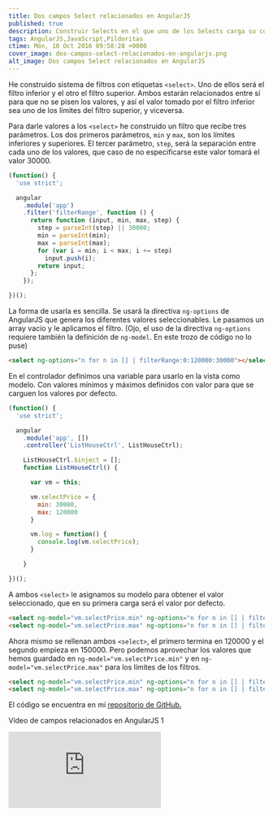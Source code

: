 ```yaml
---
title: Dos campos Select relacionados en AngularJS
published: true
description: Construir Selects en el que uno de los Selects carga su contenido en función del option seleccionado en el Select anterior
tags: AngularJS,JavaScript,Pildoritas
ctime: Mon, 10 Oct 2016 09:58:28 +0000
cover_image: dos-campos-select-relacionados-en-angularjs.png
alt_image: Dos campos Select relacionados en AngularJS
---
```


He construido sistema de filtros con etiquetas <code>&lt;select&gt;</code>. Uno de ellos será el filtro inferior y el otro el filtro superior. Ambos estarán relacionados entre sí para que no se pisen los valores, y así el valor tomado por el filtro inferior sea uno de los límites del filtro superior, y viceversa.

Para darle valores a los <code>&lt;select&gt;</code> he construido un filtro que recibe tres parámetros. Los dos primeros parámetros, <code>min</code> y <code>max</code>, son los límites inferiores y superiores. El tercer parámetro, <code>step</code>, será la separación entre cada uno de los valores, que caso de no especificarse este valor tomará el valor 30000.

```javascript
(function() {
  'use strict';

  angular
    .module('app')
    .filter('filterRange', function () {
      return function (input, min, max, step) {
        step = parseInt(step) || 30000;
        min = parseInt(min);
        max = parseInt(max);
        for (var i = min; i < max; i += step)
          input.push(i);
        return input;
      };
    });

})();
```

La forma de usarla es sencilla. Se usará la directiva <code>ng-options</code> de AngularJS que genera los diferentes valores seleccionables. Le pasamos un array vacío y le aplicamos el filtro. (Ojo, el uso de la directiva <code>ng-options</code> requiere también la definición de <code>ng-model</code>. En este trozo de código no lo puse)

```html
<select ng-options="n for n in [] | filterRange:0:120000:30000"></select>
```

En el controlador definimos una variable para usarlo en la vista como modelo. Con valores mínimos y máximos definidos con valor para que se carguen los valores por defecto.

```javascript
(function() {
  'use strict';

  angular
    .module('app', [])
    .controller('ListHouseCtrl', ListHouseCtrl);

    ListHouseCtrl.$inject = [];
    function ListHouseCtrl() {

      var vm = this;

      vm.selectPrice = {
        min: 30000,
        max: 120000
      }

      vm.log = function() {
        console.log(vm.selectPrice);
      }

    }

})();
```

A ambos <code>&lt;select&gt;</code> le asignamos su modelo para obtener el valor seleccionado, que en su primera carga será el valor por defecto.

```html
<select ng-model="vm.selectPrice.min" ng-options="n for n in [] | filterRange:0:120000:30000"></select>
<select ng-model="vm.selectPrice.max" ng-options="n for n in [] | filterRange:150000:250000:30000"></select>
```

Ahora mismo se rellenan ambos <code>&lt;select&gt;</code>, el primero termina en 120000 y el segundo empieza en 150000. Pero podemos aprovechar los valores que hemos guardado en <code>ng-model="vm.selectPrice.min"</code> y en <code>ng-model="vm.selectPrice.max"</code> para los límites de los filtros.

```html
<select ng-model="vm.selectPrice.min" ng-options="n for n in [] | filterRange:0:vm.selectPrice.max:30000"></select>
<select ng-model="vm.selectPrice.max" ng-options="n for n in [] | filterRange:vm.selectPrice.min+30000:250000:30000"></select>
```

El código se encuentra en mi <a href="https://github.com/ivanalbizu/select_angular" target="_blank">repositorio de GitHub.</a>

Vídeo de campos relacionados en AngularJS 1

<div class="ratio-16-9"><iframe title="Campos relacionados en AngularJS 1" type="text/html" src="http://www.youtube.com/embed/xnti8Iz-m8c?autoplay=0&origin=https://ivanalbizu.eu/" frameborder="0"></div>